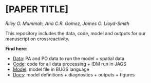 # [PAPER TITLE]

*Riley O. Mummah, Ana C.R. Gomez, James O. Lloyd-Smith*

This repository includes the data, code, model and outputs for our manuscript on crossreactivity.

**Find here**:

  - [Data](/data): PA and PO data to run the model + spatial data  
  - [Code](/code): code for all data processing + IDM run in JAGS   
  - [Model](/model): model file in BUGS language  
  - [Docs](/docs): model definitions + diagnostics + outputs + figures 

